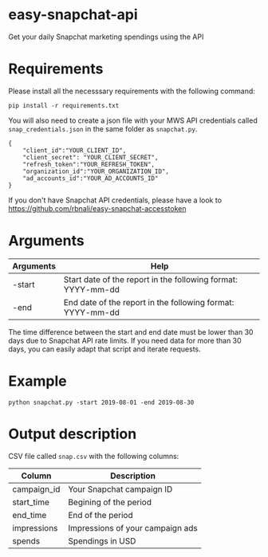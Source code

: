 # easy-snapchat-api
Get your daily Snapchat marketing spendings using the API

# Requirements

Please install all the necesssary requirements with the following command:
```
pip install -r requirements.txt
```

You will also need to create a json file with your MWS API credentials called `snap_credentials.json` in the same folder as `snapchat.py`.

```
{
	"client_id":"YOUR_CLIENT_ID",
	"client_secret": "YOUR_CLIENT_SECRET",
	"refresh_token":"YOUR_REFRESH_TOKEN",
	"organization_id":"YOUR_ORGANIZATION_ID",
	"ad_accounts_id":"YOUR_AD_ACCOUNTS_ID"
}
```

If you don't have Snapchat API credentials, please have a look to https://github.com/rbnali/easy-snapchat-accesstoken

# Arguments

Arguments       | Help
-------------   | -------------
-start          | Start date of the report in the following format: YYYY-mm-dd
-end            | End date of the report in the following format: YYYY-mm-dd

The time difference between the start and end date must be lower than 30 days due to Snapchat API rate limits. If you need data for more than 30 days, you can easily adapt that script and iterate requests.

# Example

```
python snapchat.py -start 2019-08-01 -end 2019-08-30
```

# Output description

CSV file called `snap.csv` with the following columns:

Column                        | Description
-------------                 | -------------
campaign_id                   | Your Snapchat campaign ID
start_time                    | Begining of the period
end_time                      | End of the period
impressions                   | Impressions of your campaign ads
spends                        | Spendings in USD
